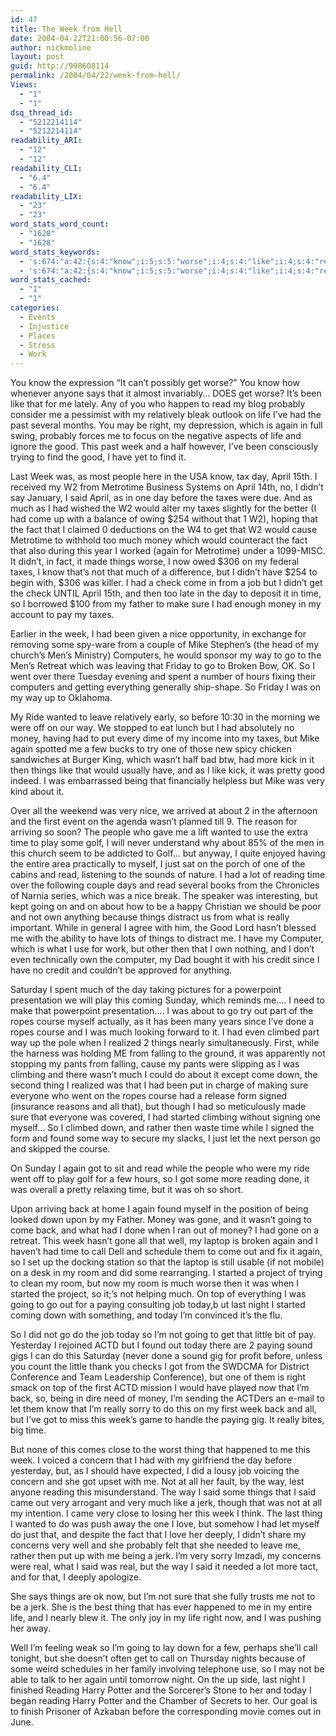 ```yaml
---
id: 47
title: The Week from Hell
date: 2004-04-22T21:00:56-07:00
author: nickmoline
layout: post
guid: http://998608114
permalink: /2004/04/22/week-from-hell/
Views:
  - "1"
  - "1"
dsq_thread_id:
  - "5212214114"
  - "5212214114"
readability_ARI:
  - "12"
  - "12"
readability_CLI:
  - "6.4"
  - "6.4"
readability_LIX:
  - "23"
  - "23"
word_stats_word_count:
  - "1628"
  - "1628"
word_stats_keywords:
  - 's:674:"a:42:{s:4:"know";i:5;s:5:"worse";i:4;s:4:"like";i:4;s:4:"read";i:4;s:8:"probably";i:3;s:4:"life";i:4;s:5:"right";i:3;s:4:"good";i:4;s:4:"week";i:7;s:6:"people";i:3;s:5:"april";i:4;s:9:"metrotime";i:3;s:4:"said";i:5;s:5:"taxes";i:5;s:4:"come";i:5;s:4:"fact";i:4;s:5:"money";i:6;s:6:"things";i:7;s:4:"time";i:7;s:4:"sure";i:4;s:4:"nice";i:3;s:4:"mike";i:3;s:4:"went";i:3;s:6:"wanted";i:3;s:4:"play";i:3;s:4:"golf";i:3;s:4:"just";i:3;s:7:"reading";i:5;s:5:"going";i:5;s:6:"really";i:3;s:5:"ropes";i:3;s:6:"course";i:4;s:5:"thing";i:4;s:7:"started";i:4;s:5:"found";i:3;s:4:"gone";i:3;s:4:"well";i:3;s:4:"call";i:3;s:4:"room";i:3;s:6:"paying";i:3;s:5:"night";i:3;s:4:"jerk";i:3;}";'
  - 's:674:"a:42:{s:4:"know";i:5;s:5:"worse";i:4;s:4:"like";i:4;s:4:"read";i:4;s:8:"probably";i:3;s:4:"life";i:4;s:5:"right";i:3;s:4:"good";i:4;s:4:"week";i:7;s:6:"people";i:3;s:5:"april";i:4;s:9:"metrotime";i:3;s:4:"said";i:5;s:5:"taxes";i:5;s:4:"come";i:5;s:4:"fact";i:4;s:5:"money";i:6;s:6:"things";i:7;s:4:"time";i:7;s:4:"sure";i:4;s:4:"nice";i:3;s:4:"mike";i:3;s:4:"went";i:3;s:6:"wanted";i:3;s:4:"play";i:3;s:4:"golf";i:3;s:4:"just";i:3;s:7:"reading";i:5;s:5:"going";i:5;s:6:"really";i:3;s:5:"ropes";i:3;s:6:"course";i:4;s:5:"thing";i:4;s:7:"started";i:4;s:5:"found";i:3;s:4:"gone";i:3;s:4:"well";i:3;s:4:"call";i:3;s:4:"room";i:3;s:6:"paying";i:3;s:5:"night";i:3;s:4:"jerk";i:3;}";'
word_stats_cached:
  - "1"
  - "1"
categories:
  - Events
  - Injustice
  - Places
  - Stress
  - Work
---
```

You know the expression &#8220;It can&#8217;t possibly get worse?&#8221; You know how whenever anyone says that it almost invariably&#8230; DOES get worse? It&#8217;s been like that for me lately. Any of you who happen to read my blog probably consider me a pessimist with my relatively bleak outlook on life I&#8217;ve had the past several months. You may be right, my depression, which is again in full swing, probably forces me to focus on the negative aspects of life and ignore the good. This past week and a half however, I&#8217;ve been consciously trying to find the good, I have yet to find it.

Last Week was, as most people here in the USA know, tax day, April 15th. I received my W2 from Metrotime Business Systems on April 14th, no, I didn&#8217;t say January, I said April, as in one day before the taxes were due. And as much as I had wished the W2 would alter my taxes slightly for the better (I had come up with a balance of owing $254 without that 1 W2), hoping that the fact that I claimed 0 deductions on the W4 to get that W2 would cause Metrotime to withhold too much money which would counteract the fact that also during this year I worked (again for Metrotime) under a 1099-MISC. It didn&#8217;t, in fact, it made things worse, I now owed $306 on my federal taxes, I know that&#8217;s not that much of a difference, but I didn&#8217;t have $254 to begin with, $306 was killer. I had a check come in from a job but I didn&#8217;t get the check UNTIL April 15th, and then too late in the day to deposit it in time, so I borrowed $100 from my father to make sure I had enough money in my account to pay my taxes. <!--more-->

Earlier in the week, I had been given a nice opportunity, in exchange for removing some spy-ware from a couple of Mike Stephen&#8217;s (the head of my church&#8217;s Men&#8217;s Ministry) Computers, he would sponsor my way to go to the Men&#8217;s Retreat which was leaving that Friday to go to Broken Bow, OK. So I went over there Tuesday evening and spent a number of hours fixing their computers and getting everything generally ship-shape. So Friday I was on my way up to Oklahoma.

My Ride wanted to leave relatively early, so before 10:30 in the morning we were off on our way. We stopped to eat lunch but I had absolutely no money, having had to put every dime of my income into my taxes, but Mike again spotted me a few bucks to try one of those new spicy chicken sandwiches at Burger King, which wasn&#8217;t half bad btw, had more kick in it then things like that would usually have, and as I like kick, it was pretty good indeed. I was embarrassed being that financially helpless but Mike was very kind about it.

Over all the weekend was very nice, we arrived at about 2 in the afternoon and the first event on the agenda wasn&#8217;t planned till 9. The reason for arriving so soon? The people who gave me a lift wanted to use the extra time to play some golf, I will never understand why about 85% of the men in this church seem to be addicted to Golf&#8230; but anyway, I quite enjoyed having the entire area practically to myself, I just sat on the porch of one of the cabins and read, listening to the sounds of nature. I had a lot of reading time over the following couple days and read several books from the Chronicles of Narnia series, which was a nice break. The speaker was interesting, but kept going on and on about how to be a happy Christian we should be poor and not own anything because things distract us from what is really important. While in general I agree with him, the Good Lord hasn&#8217;t blessed me with the ability to have lots of things to distract me. I have my Computer, which is what I use for work, but other then that I own nothing, and I don&#8217;t even technically own the computer, my Dad bought it with his credit since I have no credit and couldn&#8217;t be approved for anything.

Saturday I spent much of the day taking pictures for a powerpoint presentation we will play this coming Sunday, which reminds me&#8230;. I need to make that powerpoint presentation&#8230;. I was about to go try out part of the ropes course myself actually, as it has been many years since I&#8217;ve done a ropes course and I was much looking forward to it. I had even climbed part way up the pole when I realized 2 things nearly simultaneously. First, while the harness was holding ME from falling to the ground, it was apparently not stopping my pants from falling, cause my pants were slipping as I was climbing and there wasn&#8217;t much I could do about it except come down, the second thing I realized was that I had been put in charge of making sure everyone who went on the ropes course had a release form signed (insurance reasons and all that), but though I had so meticulously made sure that everyone was covered, I had started climbing without signing one myself&#8230; So I climbed down, and rather then waste time while I signed the form and found some way to secure my slacks, I just let the next person go and skipped the course.

On Sunday I again got to sit and read while the people who were my ride went off to play golf for a few hours, so I got some more reading done, it was overall a pretty relaxing time, but it was oh so short.

Upon arriving back at home I again found myself in the position of being looked down upon by my Father. Money was gone, and it wasn&#8217;t going to come back, and what had I done when I ran out of money? I had gone on a retreat. This week hasn&#8217;t gone all that well, my laptop is broken again and I haven&#8217;t had time to call Dell and schedule them to come out and fix it again, so I set up the docking station so that the laptop is still usable (if not mobile) on a desk in my room and did some rearranging. I started a project of trying to clean my room, but now my room is much worse then it was when I started the project, so it;&#8217;s not helping much. On top of everything I was going to go out for a paying consulting job today,b ut last night I started coming down with something, and today I&#8217;m convinced it&#8217;s the flu.

So I did not go do the job today so I&#8217;m not going to get that little bit of pay. Yesterday I rejoined ACTD but I found out today there are 2 paying sound gigs I can do this Saturday (never done a sound gig for profit before, unless you count the little thank you checks I got from the SWDCMA for District Conference and Team Leadership Conference), but one of them is right smack on top of the first ACTD mission I would have played now that I&#8217;m back, so, being in dire need of money, I&#8217;m sending the ACTDers an e-mail to let them know that I&#8217;m really sorry to do this on my first week back and all, but I&#8217;ve got to miss this week&#8217;s game to handle the paying gig. It really bites, big time.

But none of this comes close to the worst thing that happened to me this week. I voiced a concern that I had with my girlfriend the day before yesterday, but, as I should have expected, I did a lousy job voicing the concern and she got upset with me. Not at all her fault, by the way, lest anyone reading this misunderstand. The way I said some things that I said came out very arrogant and very much like a jerk, though that was not at all my intention. I came very close to losing her this week I think. The last thing I wanted to do was push away the one I love, but somehow I had let myself do just that, and despite the fact that I love her deeply, I didn&#8217;t share my concerns very well and she probably felt that she needed to leave me, rather then put up with me being a jerk. I&#8217;m very sorry Imzadi, my concerns were real, what I said was real, but the way I said it needed a lot more tact, and for that, I deeply apologize.

She says things are ok now, but I&#8217;m not sure that she fully trusts me not to be a jerk. She is the best thing that has ever happened to me in my entire life, and I nearly blew it. The only joy in my life right now, and I was pushing her away.

Well I&#8217;m feeling weak so I&#8217;m going to lay down for a few, perhaps she&#8217;ll call tonight, but she doesn&#8217;t often get to call on Thursday nights because of some weird schedules in her family involving telephone use, so I may not be able to talk to her again until tomorrow night. On the up side, last night I finished Reading Harry Potter and the Sorcerer&#8217;s Stone to her and today I began reading Harry Potter and the Chamber of Secrets to her. Our goal is to finish Prisoner of Azkaban before the corresponding movie comes out in June.
